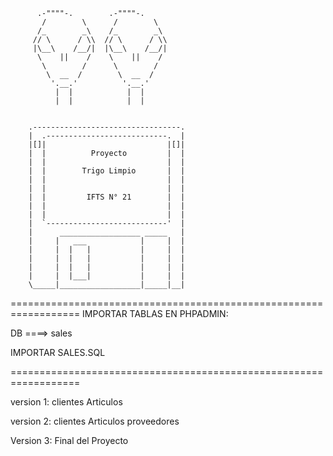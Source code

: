 ﻿        

          .-""""-.        .-""""-.
           /        \      /        \
          /_        _\    /_        _\
         // \      / \\  // \      / \\
         |\__\    /__/|  |\__\    /__/|
          \    ||    /    \    ||    /
           \        /      \        /
            \  __  /        \  __  /
             '.__.'          '.__.'
              |  |            |  |
              |  |            |  |
              
              
        .---------------------------------.           
        |  .---------------------------.  |           
        |[]|                           |[]|           
        |  |          Proyecto         |  |           
        |  |                           |  |           
        |  |        Trigo Limpio       |  |           
        |  |                           |  |           
        |  |                           |  |           
        |  |         IFTS N° 21        |  |           
        |  |                           |  |           
        |  |                           |  |           
        |  `---------------------------'  |           
        |      __________________ _____   |           
        |     |   ___            |     |  |           
        |     |  |   |           |     |  |           
        |     |  |   |           |     |  |           
        |     |  |   |           |     |  |           
        |     |  |___|           |     |  |           
        \_____|__________________|_____|__|



==================================================================
IMPORTAR TABLAS EN PHPADMIN:

DB ====> sales

IMPORTAR SALES.SQL

==================================================================


version 1:
clientes
Articulos

version 2:
clientes
Articulos
proveedores

Version 3:
Final del Proyecto
